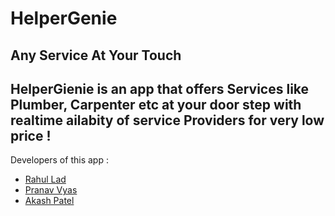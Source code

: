 # HelperGenie
Any Service At Your Touch
------------------------------------------------------------------------------------------------
HelperGienie is an app that offers Services like **Plumber, Carpenter etc** at your door step with realtime ailabity of service Providers for very low price ! 
------------------------------------------------------------------------------------------------
Developers of this app :
- [Rahul Lad](https://github.com/Lad-Rahul)
- [Pranav Vyas](https://github.com/PranavVyas)
- [Akash Patel](https://github.com/pas7582128)
